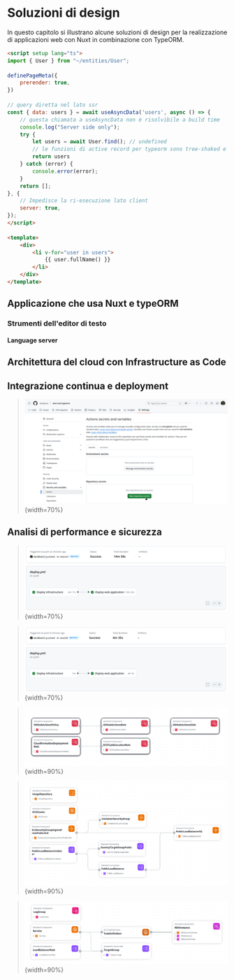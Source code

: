 # Soluzioni di design

In questo capitolo si illustrano alcune soluzioni di design per la realizzazione di applicazioni web con Nuxt in combinazione con TypeORM.


```html
<script setup lang="ts">
import { User } from "~/entities/User";

definePageMeta({
	prerender: true,
})

// query diretta nel lato ssr
const { data: users } = await useAsyncData('users', async () => {
	// questa chiamata a useAsyncData non è risolvibile a build time
	console.log("Server side only");
	try {
		let users = await User.find(); // undefined
		// le funzioni di active record per typeorm sono tree-shaked e non vengono incluse nel bundle
		return users
	} catch (error) {
		console.error(error);
	}
	return [];
}, {
	// Impedisce la ri-esecuzione lato client
	server: true,
});
</script>

<template>
	<div>
		<li v-for="user in users">
			{{ user.fullName() }}
		</li>
	</div>
</template>
```

## Applicazione che usa Nuxt e typeORM

### Strumenti dell'editor di testo
#### Language server

## Architettura del cloud con Infrastructure as Code

## Integrazione continua e deployment

> ![Impostazione dei secrets di github](./res/aggiunta-secrets.png){width=70%}


## Analisi di performance e sicurezza

> ![Creazione stack](./res/actions-creazione-stack.png){width=70%}

> ![Aggiornamento stack](./res/actions-aggiornamento.png){width=70%}

> ![Setup](./res/aws-1-setup.png){width=90%}

> ![Infrastructure](./res/aws-2-infrastructure.png){width=90%}

> ![Service](./res/aws-3-infrastructure.png){width=90%}


[^serverless]: [Serverless architectures](https://martinfowler.com/articles/serverless.html) - Articolo di Mike Roberts sul blog di Martin Fowler che descrive 

